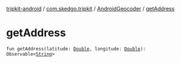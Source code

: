 [tripkit-android](../../index.md) / [com.skedgo.tripkit](../index.md) / [AndroidGeocoder](index.md) / [getAddress](./get-address.md)

# getAddress

`fun getAddress(latitude: `[`Double`](https://kotlinlang.org/api/latest/jvm/stdlib/kotlin/-double/index.html)`, longitude: `[`Double`](https://kotlinlang.org/api/latest/jvm/stdlib/kotlin/-double/index.html)`): Observable<`[`String`](https://kotlinlang.org/api/latest/jvm/stdlib/kotlin/-string/index.html)`>`